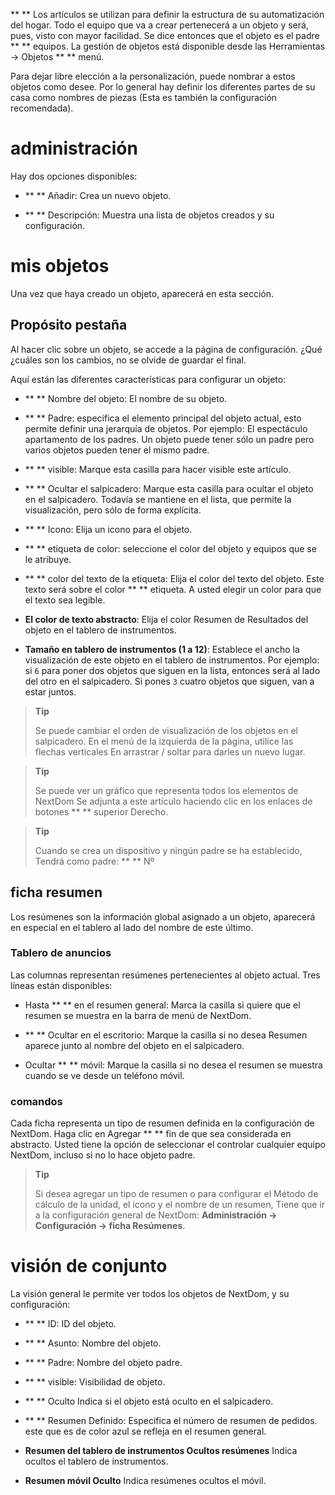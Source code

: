 ** ** Los artículos se utilizan para definir la estructura de su automatización del hogar.
Todo el equipo que va a crear pertenecerá a un objeto y
será, pues, visto con mayor facilidad. Se dice entonces que el objeto
es el padre ** ** equipos. La gestión de objetos está disponible
desde las Herramientas → Objetos ** ** menú.

Para dejar libre elección a la personalización, puede nombrar a estos
objetos como desee. Por lo general hay definir los diferentes
partes de su casa como nombres de piezas (Esta es también la
configuración recomendada).

administración
=======

Hay dos opciones disponibles:

-   ** ** Añadir: Crea un nuevo objeto.

-   ** ** Descripción: Muestra una lista de objetos creados
    y su configuración.

mis objetos
==========

Una vez que haya creado un objeto, aparecerá en esta sección.

Propósito pestaña
------------

Al hacer clic sobre un objeto, se accede a la página de configuración. ¿Qué
¿cuáles son los cambios, no se olvide de guardar el
final.

Aquí están las diferentes características para configurar un objeto:

-   ** ** Nombre del objeto: El nombre de su objeto.

-   ** ** Padre: especifica el elemento principal del objeto actual, esto permite
    definir una jerarquía de objetos. Por ejemplo: El espectáculo
    apartamento de los padres. Un objeto puede tener sólo un padre
    pero varios objetos pueden tener el mismo padre.

-   ** ** visible: Marque esta casilla para hacer visible este artículo.

-   ** ** Ocultar el salpicadero: Marque esta casilla para ocultar
    el objeto en el salpicadero. Todavía se mantiene en el
    lista, que permite la visualización, pero sólo
    de forma explícita.

-   ** ** Icono: Elija un icono para el objeto.

-   ** ** etiqueta de color: seleccione el color del objeto y
    equipos que se le atribuye.

-   ** ** color del texto de la etiqueta: Elija el color del texto
    del objeto. Este texto será sobre el color ** ** etiqueta. A usted
    elegir un color para que el texto sea legible.

-   **El color de texto abstracto**: Elija el color
    Resumen de Resultados del objeto en el tablero de instrumentos.

-   **Tamaño en tablero de instrumentos (1 a 12)**: Establece el ancho
    la visualización de este objeto en el tablero de instrumentos. Por ejemplo: si
    `6` para poner dos objetos que siguen en la lista, entonces
    será al lado del otro en el salpicadero. Si pones `3` cuatro
    objetos que siguen, van a estar juntos.

> **Tip**
>
> Se puede cambiar el orden de visualización de los objetos en el salpicadero.
> En el menú de la izquierda de la página, utilice las flechas verticales
> En arrastrar / soltar para darles un nuevo lugar.

> **Tip**
>
> Se puede ver un gráfico que representa todos los elementos de NextDom
> Se adjunta a este artículo haciendo clic en los enlaces de botones ** ** superior
> Derecho.

> **Tip**
>
> Cuando se crea un dispositivo y ningún padre se ha establecido,
> Tendrá como padre: ** ** Nº

ficha resumen
-------------

Los resúmenes son la información global asignado a un objeto,
aparecerá en especial en el tablero al lado del nombre de este último.

### Tablero de anuncios

Las columnas representan resúmenes pertenecientes al objeto actual. Tres
líneas están disponibles:

-   Hasta ** ** en el resumen general: Marca la casilla si
    quiere que el resumen se muestra en la barra de menú
    de NextDom.

-   ** ** Ocultar en el escritorio: Marque la casilla si no desea
    Resumen aparece junto al nombre del objeto en el salpicadero.

-   Ocultar ** ** móvil: Marque la casilla si no desea
    el resumen se muestra cuando se ve desde un teléfono móvil.

### comandos

Cada ficha representa un tipo de resumen definida en la configuración
de NextDom. Haga clic en Agregar ** ** fin de que sea
considerada en abstracto. Usted tiene la opción de seleccionar el
controlar cualquier equipo NextDom, incluso si no lo hace
objeto padre.

> **Tip**
>
> Si desea agregar un tipo de resumen o para configurar el
> Método de cálculo de la unidad, el icono y el nombre de un resumen,
> Tiene que ir a la configuración general de NextDom:
> **Administración → Configuración → ficha Resúmenes**.

visión de conjunto
==============

La visión general le permite ver todos los objetos de
NextDom, y su configuración:

-   ** ** ID: ID del objeto.

-   ** ** Asunto: Nombre del objeto.

-   ** ** Padre: Nombre del objeto padre.

-   ** ** visible: Visibilidad de objeto.

-   ** ** Oculto Indica si el objeto está oculto en el salpicadero.

-   ** ** Resumen Definido: Especifica el número de resumen de pedidos. este
    que es de color azul se refleja en el resumen general.

-   **Resumen del tablero de instrumentos Ocultos resúmenes** Indica ocultos
    el tablero de instrumentos.

-   **Resumen móvil Oculto** Indica resúmenes ocultos
    el móvil.


